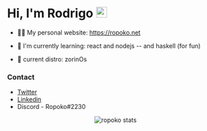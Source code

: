 <h1>
  Hi, I'm Rodrigo
  <img src="https://media.giphy.com/media/hvRJCLFzcasrR4ia7z/giphy.gif" width="25px">
</h1>


- 👨‍💻 My personal website: https://ropoko.net

- 🌱 I'm currently learning: react and nodejs -- and haskell (for fun)

- :penguin: current distro: zorinOs

### Contact
- [Twitter](https://twitter.com/ropoko_)
- [Linkedin](https://www.linkedin.com/in/rodrigo-maganha/)
- Discord - Ropoko#2230

<p align="center">
  <img href="https://github.com/anuraghazra/github-readme-stats" alt="ropoko stats" src="https://github-readme-stats.vercel.app/api?username=ropoko&show_icons=true&theme=radical">
</p>

